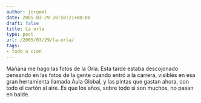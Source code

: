 ```yaml
---
author: jorgeml
date: 2005-03-29 20:58:21+00:00
draft: false
title: La orla
type: post
url: /2005/03/29/la-orla/
tags:
- todo a cien
---
```


Mañana me hago las fotos de la Orla. Esta tarde estaba descojonado pensando en las fotos de la gente cuando entró a la carrera, visibles en esa gran herramienta llamada Aula Global, y las pintas que gastan ahora, con todo el cartón al aire. Es que los años, sobre todo si son muchos, no pasan en balde.
